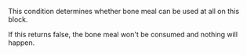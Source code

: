 This condition determines whether bone meal can be used at all on this block.

If this returns false, the bone meal won't be consumed and nothing will happen.